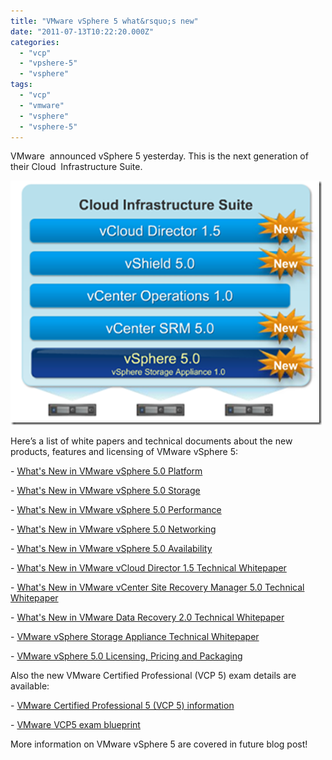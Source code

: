 ```yaml
---
title: "VMware vSphere 5 what&rsquo;s new"
date: "2011-07-13T10:22:20.000Z"
categories: 
  - "vcp"
  - "vpshere-5"
  - "vsphere"
tags: 
  - "vcp"
  - "vmware"
  - "vsphere"
  - "vsphere-5"
---
```


VMware  announced vSphere 5 yesterday. This is the next generation of their Cloud  Infrastructure Suite.

[![image](images/image_thumb.png "image")](https://www.ivobeerens.nl/wp-content/uploads/2011/07/image.png)

Here’s a list of white papers and technical documents about the new products, features and licensing of VMware vSphere 5:

\- [What's New in VMware vSphere 5.0 Platform](http://www.vmware.com/files/pdf/techpaper/Whats-New-VMware-vSphere-50-Platform-Technical-Whitepaper.pdf)

\- [What's New in VMware vSphere 5.0 Storage](http://www.vmware.com/files/pdf/techpaper/Whats-New-VMware-vSphere-50-Storage-Technical-Whitepaper.pdf)

\- [What's New in VMware vSphere 5.0 Performance](http://www.vmware.com/files/pdf/techpaper/Whats-New-VMware-vSphere-50-Performance-Technical-Whitepaper.pdf)

\- [What's New in VMware vSphere 5.0 Networking](http://www.vmware.com/files/pdf/techpaper/Whats-New-VMware-vSphere-50-Networking-Technical-Whitepaper.pdf)

\- [What's New in VMware vSphere 5.0 Availability](http://www.vmware.com/files/pdf/techpaper/Whats-New-VMware-vSphere-50-Availability-Technical-Whitepaper.pdf)

\- [What's New in VMware vCloud Director 1.5 Technical Whitepaper](http://www.vmware.com/files/pdf/techpaper/Whats-New-VMware-vCloud-Director-15-Technical-Whitepaper.pdf)

\- [What's New in VMware vCenter Site Recovery Manager 5.0 Technical Whitepaper](http://www.vmware.com/files/pdf/techpaper/Whats-New-VMware-vCenter-Site-Recovery-Manager-50-Technical-Whitepaper.pdf)

\- [What's New in VMware Data Recovery 2.0 Technical Whitepaper](http://www.vmware.com/files/pdf/techpaper/Whats-New-VMware-Data-Recovery-20-Technical-Whitepaper.pdf)

\- [VMware vSphere Storage Appliance Technical Whitepaper](http://www.vmware.com/files/pdf/techpaper/VMware-vSphere-Storage-Appliance-Technical-Whitepaper.pdf)

\- [VMware vSphere 5.0 Licensing, Pricing and Packaging](http://www.vmware.com/files/pdf/vsphere_pricing.pdf)

Also the new VMware Certified Professional (VCP 5) exam details are available:

\- [VMware Certified Professional 5 (VCP 5) information](http://mylearn.vmware.com/mgrReg/plan.cfm?plan=12457&ui=www_cert)

\- [VMware VCP5 exam blueprint](http://mylearn.vmware.com/register.cfm?course=103110)

More information on VMware vSphere 5 are covered in future blog post!
